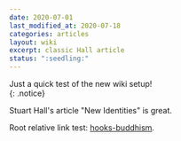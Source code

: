 ```yaml
---
date: 2020-07-01
last_modified_at: 2020-07-18
categories: articles
layout: wiki
excerpt: classic Hall article
status: ":seedling:"
---
```

Just a quick test of the new wiki setup!  
{: .notice}  

Stuart Hall's article "New Identities" is great.  

Root relative link test: [hooks-buddhism](/wiki/articles/hooks-buddhism).  